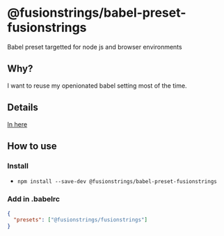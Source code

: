 # @fusionstrings/babel-preset-fusionstrings
Babel preset targetted for node js and browser environments

## Why?
I want to reuse my openionated babel setting most of the time.

## Details
[In here](index.js)
## How to use

### Install
- `npm install --save-dev @fusionstrings/babel-preset-fusionstrings`

### Add in .babelrc
```json
{
  "presets": ["@fusionstrings/fusionstrings"]
}
```